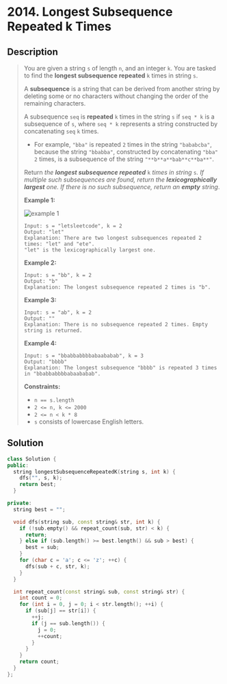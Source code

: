 # 2014. Longest Subsequence Repeated k Times

## Description

> You are given a string `s` of length `n`, and an integer `k`. You are tasked to find the **longest subsequence repeated** `k` times in string `s`.
>
> A **subsequence** is a string that can be derived from another string by deleting some or no characters without changing the order of the remaining characters.
>
> A subsequence `seq` is **repeated** `k` times in the string `s` if `seq * k` is a subsequence of `s`, where `seq * k` represents a string constructed by concatenating `seq` `k` times.
>
> - For example, `"bba"` is repeated `2` times in the string `"bababcba"`, because the string `"bbabba"`, constructed by concatenating `"bba"` `2` times, is a subsequence of the string `"**b**a**bab**c**ba**"`.
>
> Return *the **longest subsequence repeated*** `k` *times in string* `s`*. If multiple such subsequences are found, return the **lexicographically largest** one. If there is no such subsequence, return an **empty** string*.
>
>  
>
> **Example 1:**
>
> ![example 1](https://assets.leetcode.com/uploads/2021/08/30/longest-subsequence-repeat-k-times.png)
>
> ```
> Input: s = "letsleetcode", k = 2
> Output: "let"
> Explanation: There are two longest subsequences repeated 2 times: "let" and "ete".
> "let" is the lexicographically largest one.
> ```
>
> **Example 2:**
>
> ```
> Input: s = "bb", k = 2
> Output: "b"
> Explanation: The longest subsequence repeated 2 times is "b".
> ```
>
> **Example 3:**
>
> ```
> Input: s = "ab", k = 2
> Output: ""
> Explanation: There is no subsequence repeated 2 times. Empty string is returned.
> ```
>
> **Example 4:**
>
> ```
> Input: s = "bbabbabbbbabaababab", k = 3
> Output: "bbbb"
> Explanation: The longest subsequence "bbbb" is repeated 3 times in "bbabbabbbbabaababab".
> ```
>
>  
>
> **Constraints:**
>
> - `n == s.length`
> - `2 <= n, k <= 2000`
> - `2 <= n < k * 8`
> - `s` consists of lowercase English letters.

## Solution

```C++
class Solution {
public:
  string longestSubsequenceRepeatedK(string s, int k) {
    dfs("", s, k);
    return best;
  }

private:
  string best = "";

  void dfs(string sub, const string& str, int k) {
    if (!sub.empty() && repeat_count(sub, str) < k) {
      return;
    } else if (sub.length() >= best.length() && sub > best) {
      best = sub;
    }
    for (char c = 'a'; c <= 'z'; ++c) {
      dfs(sub + c, str, k);
    }
  }

  int repeat_count(const string& sub, const string& str) {
    int count = 0;
    for (int i = 0, j = 0; i < str.length(); ++i) {
      if (sub[j] == str[i]) {
        ++j;
        if (j == sub.length()) {
          j = 0;
          ++count;
        }
      }
    }
    return count;
  }
};
```

